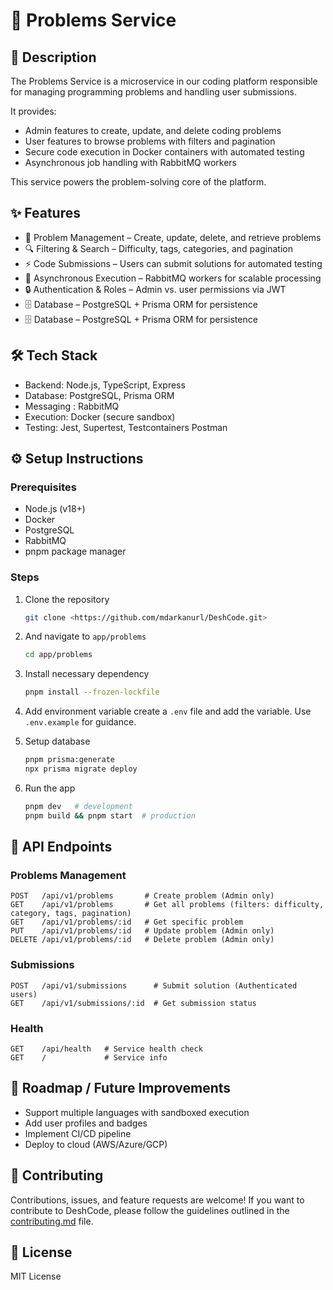 # 🚀 Problems Service

## 📖 Description
The Problems Service is a microservice in our coding platform responsible for managing programming problems and handling user submissions.

It provides:
- Admin features to create, update, and delete coding problems
- User features to browse problems with filters and pagination
- Secure code execution in Docker containers with automated testing
- Asynchronous job handling with RabbitMQ workers

This service powers the problem-solving core of the platform.

## ✨ Features
- 📝 Problem Management – Create, update, delete, and retrieve problems
- 🔍 Filtering & Search – Difficulty, tags, categories, and pagination
- ⚡ Code Submissions – Users can submit solutions for automated testing
- 🐇 Asynchronous Execution – RabbitMQ workers for scalable processing
- 🔒 Authentication & Roles – Admin vs. user permissions via JWT
- 🗄 Database – PostgreSQL + Prisma ORM for persistence
- 🗄 Database – PostgreSQL + Prisma ORM for persistence

## 🛠 Tech Stack
- Backend: Node.js, TypeScript, Express
- Database: PostgreSQL, Prisma ORM
- Messaging : RabbitMQ
- Execution: Docker (secure sandbox)
- Testing: Jest, Supertest, Testcontainers Postman

## ⚙️ Setup Instructions
### Prerequisites  
- Node.js (v18+)  
- Docker  
- PostgreSQL  
- RabbitMQ  
- pnpm package manager  

### Steps  
1. Clone the repository  
   ```bash
   git clone <https://github.com/mdarkanurl/DeshCode.git>
   ```
2. And navigate to `app/problems`
   ```bash
   cd app/problems
   ```
3. Install necessary dependency
    ```bash
   pnpm install --frozen-lockfile
   ```
4. Add environment variable
   create a `.env` file and add the variable. Use `.env.example` for guidance.

5. Setup database
   ```bash
   pnpm prisma:generate
   npx prisma migrate deploy
   ```
6. Run the app
   ```bash
   pnpm dev   # development
   pnpm build && pnpm start  # production
   ```

## 📌 API Endpoints  

### Problems Management  
```http
POST   /api/v1/problems       # Create problem (Admin only)
GET    /api/v1/problems       # Get all problems (filters: difficulty, category, tags, pagination)
GET    /api/v1/problems/:id   # Get specific problem
PUT    /api/v1/problems/:id   # Update problem (Admin only)
DELETE /api/v1/problems/:id   # Delete problem (Admin only)
```
### Submissions
```http
POST   /api/v1/submissions      # Submit solution (Authenticated users)
GET    /api/v1/submissions/:id  # Get submission status
```
### Health
```http
GET    /api/health   # Service health check
GET    /             # Service info
```

## 📌 Roadmap / Future Improvements
- Support multiple languages with sandboxed execution
- Add user profiles and badges
- Implement CI/CD pipeline
- Deploy to cloud (AWS/Azure/GCP)

## 🤝 Contributing
Contributions, issues, and feature requests are welcome!
If you want to contribute to DeshCode, please follow the guidelines outlined in the [contributing.md](contributing.md) file.

## 📄 License
MIT License